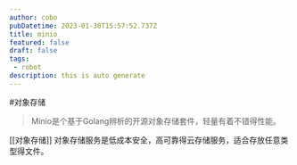 ```yaml
---
author: cobo
pubDatetime: 2023-01-30T15:57:52.737Z
title: minio
featured: false
draft: false
tags:
 - robot
description: this is auto generate
---
```

#对象存储

> Minio是个基于Golang辨析的开源对象存储套件，轻量有着不错得性能。

[[对象存储]]
对象存储服务是低成本安全，高可靠得云存储服务，适合存放任意类型得文件。